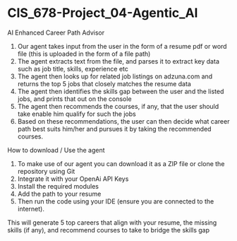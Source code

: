 # CIS_678-Project_04-Agentic_AI
AI Enhanced Career Path Advisor

1. Our agent takes input from the user in the form of a resume pdf or word file (this is uploaded in the form of a file path)
2. The agent extracts text from the file, and parses it to extract key data such as job title, skills, experience etc
3. The agent then looks up for related job listings on adzuna.com and returns the top 5 jobs that closely matches the resume data
4. The agent then identifies the skills gap between the user and the listed jobs, and prints that out on the console
5. The agent then recommends the courses, if any, that the user should take enable him qualify for such the jobs
6. Based on these recommendations, the user can then decide what career path best suits him/her and pursues it by taking the recommended courses.

How to download / Use the agent

1. To make use of our agent you can download it as a ZIP file or clone the repository using Git
2. Integrate it with your OpenAi API Keys
3. Install the required modules
4. Add the path to your resume
5. Then run the code using your IDE (ensure you are connected to the internet).

This will generate 5 top careers that align with your resume, the missing skills (if any), and recommend courses to take to bridge the skills gap
